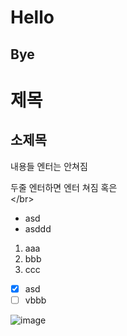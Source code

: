 # Hello
## Bye

# 제목
## 소제목
내용들
엔터는 안쳐짐

두줄 엔터하면 엔터 쳐짐
혹은 </br>
\</br>
* asd
* asddd
1. aaa
2. bbb
3. ccc
- [x] asd
- [ ] vbbb

![image](https://github.com/user-attachments/assets/ac63f903-9136-424b-9966-46c7f170cdc3)
